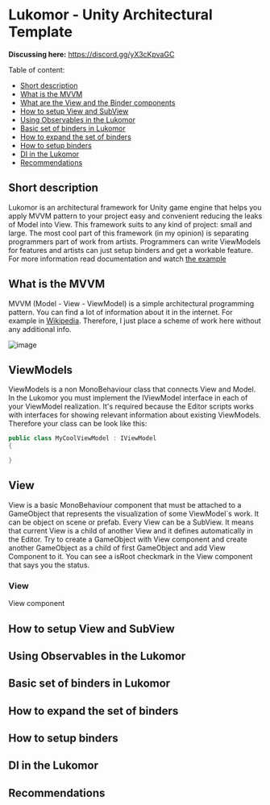 # Lukomor - Unity Architectural Template

**Discussing here:**
https://discord.gg/yX3cKpvaGC

Table of content:
- [Short description](https://github.com/vavilichev/Lukomor/tree/dev?tab=readme-ov-file#short-description)
- [What is the MVVM](https://github.com/vavilichev/Lukomor/tree/dev?tab=readme-ov-file#what-is-the-mvvm)
- [What are the View and the Binder components](https://github.com/vavilichev/Lukomor/tree/dev?tab=readme-ov-file#what-are-the-binder-and-the-view-components)
- [How to setup View and SubView](https://github.com/vavilichev/Lukomor/tree/dev?tab=readme-ov-file#how-to-setup-view-and-subview)
- [Using Observables in the Lukomor](https://github.com/vavilichev/Lukomor/tree/dev?tab=readme-ov-file#how-to-setup-view-and-subview)
- [Basic set of binders in Lukomor](https://github.com/vavilichev/Lukomor/tree/dev?tab=readme-ov-file#basic-set-of-binders-in-lukomor)
- [How to expand the set of binders](https://github.com/vavilichev/Lukomor/tree/dev?tab=readme-ov-file#how-to-expand-the-set-of-binders)
- [How to setup binders](https://github.com/vavilichev/Lukomor/tree/dev?tab=readme-ov-file#how-to-expand-the-set-of-binders)
- [DI in the Lukomor](https://github.com/vavilichev/Lukomor/tree/dev?tab=readme-ov-file#di-in-the-lukomor)
- [Recommendations](https://github.com/vavilichev/Lukomor/tree/dev?tab=readme-ov-file#di-in-the-lukomor)


## Short description

Lukomor is an architectural framework for Unity game engine that helps you apply MVVM pattern to your project easy and convenient reducing the leaks of Model into View. This framework suits to any kind of project: small and large. The most cool part of this framework (in my opinion) is separating programmers part of work from artists. Programmers can write ViewModels for features and artists can just setup binders and get a workable feature. For more information read documentation and watch [the example](https://github.com/vavilichev/LukomorExample)

## What is the MVVM
MVVM (Model - View - ViewModel) is a simple architectural programming pattern. You can find a lot of information about it in the internet. For example in [Wikipedia](https://en.wikipedia.org/wiki/Model%E2%80%93view%E2%80%93viewmodel). Therefore, I just place a scheme of work here without any additional info.

![image](https://github.com/vavilichev/Lukomor/assets/22970240/9aef4881-09b9-4012-acc3-84b09b13db44)

## ViewModels
ViewModels is a non MonoBehaviour class that connects View and Model. In the Lukomor you must implement the IViewModel interface in each of your ViewModel realization. It's required because the Editor scripts works with interfaces for showing relevant information about existing ViewModels. Therefore your class can be look like this:
```csharp
public class MyCoolViewModel : IViewModel 
{

}
```

## View
View is a basic MonoBehaviour component that must be attached to a GameObject that represents the visualization of some ViewModel`s work. It can be object on scene or prefab.
Every View can be a SubView. It means that current View is a child of another View and it defines automatically in the Editor. Try to create a GameObject with View component and create another GameObject as a child of first GameObject and add View Component to it. You can see a isRoot checkmark  in the View component that says you the status.

### View
View component 


## How to setup View and SubView

## Using Observables in the Lukomor

## Basic set of binders in Lukomor

## How to expand the set of binders

## How to setup binders

## DI in the Lukomor

## Recommendations
